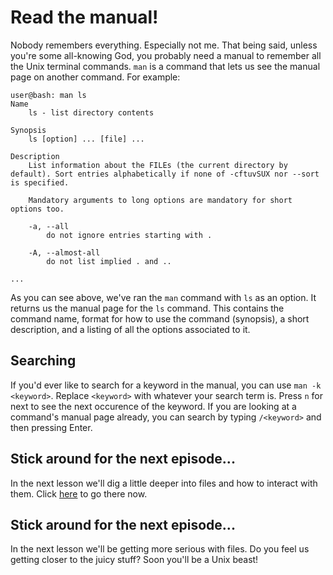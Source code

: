 # Read the manual!
Nobody remembers everything. Especially not me. That being said, unless you're some all-knowing God, you probably need a manual to remember all the Unix terminal commands. `man` is a command that lets us see the manual page on another command. For example:  
```console
user@bash: man ls
Name
    ls - list directory contents
 
Synopsis
    ls [option] ... [file] ...
 
Description
    List information about the FILEs (the current directory by default). Sort entries alphabetically if none of -cftuvSUX nor --sort is specified.
 
    Mandatory arguments to long options are mandatory for short options too.
 
    -a, --all
        do not ignore entries starting with .
 
    -A, --almost-all
        do not list implied . and ..
 
...
```
As you can see above, we've ran the `man` command with `ls` as an option. It returns us the manual page for the `ls` command. This contains the command name, format for how to use the command (synopsis), a short description, and a listing of all the options associated to it.

## Searching
If you'd ever like to search for a keyword in the manual, you can use `man -k <keyword>`. Replace `<keyword>` with whatever your search term is. Press `n` for next to see the next occurence of the keyword. If you are looking at a command's manual page already, you can search by typing `/<keyword>` and then pressing Enter.

## Stick around for the next episode...
In the next lesson we'll dig a little deeper into files and how to interact with them. Click [here](https://github.com/WeBuildBlack/unix-lessons/blob/master/3-FILES.md) to go there now.

## Stick around for the next episode...
In the next lesson we'll be getting more serious with files. Do you feel us getting closer to the juicy stuff? Soon you'll be a Unix beast!
